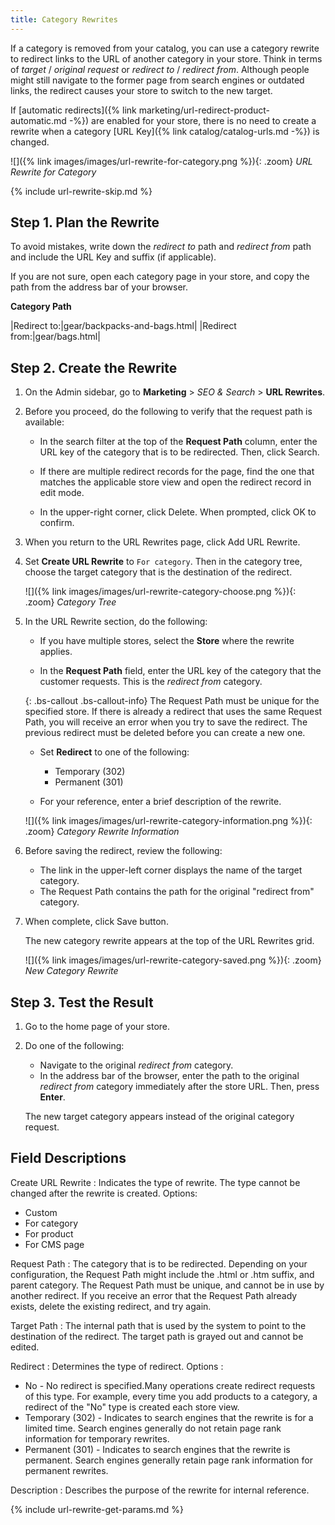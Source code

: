 ```yaml
---
title: Category Rewrites
---
```


If a category is removed from your catalog, you can use a category rewrite to redirect links to the URL of another category in your store. Think in terms of _target_ / _original request_  or _redirect to_ / _redirect from_. Although people might still navigate to the former page from search engines or outdated links, the redirect causes your store to switch to the new target.

If [automatic redirects]({% link marketing/url-redirect-product-automatic.md -%}) are enabled for your store, there is no need to create a rewrite when a category [URL Key]({% link catalog/catalog-urls.md -%}) is changed.

![]({% link images/images/url-rewrite-for-category.png %}){: .zoom}
_URL Rewrite for Category_

{% include url-rewrite-skip.md %}

## Step 1. Plan the Rewrite

To avoid mistakes, write down the _redirect to_ path and _redirect from_ path and include the URL Key and suffix (if applicable).

If you are not sure, open each category page in your store, and copy the path from the address bar of your browser.

**Category Path**

|Redirect to:|gear/backpacks-and-bags.html|
|Redirect from:|gear/bags.html|

## Step 2. Create the Rewrite

1. On the Admin sidebar, go to **Marketing** > _SEO & Search_ > **URL Rewrites**.

1. Before you proceed, do the following to verify that the request path is available:

    - In the search filter at the top of the **Request Path** column, enter the URL key of the category that is to be redirected. Then, click <span class="btn">Search</span>.

    - If there are multiple redirect records for the page, find the one that matches the applicable store view and open the redirect record in edit mode.

    - In the upper-right corner, click <span class="btn">Delete</span>. When prompted, click <span class="btn">OK</span> to confirm.

1. When you return to the URL Rewrites page, click <span class="btn">Add URL Rewrite</span>.

1. Set **Create URL Rewrite** to `For category`. Then in the category tree, choose the target category that is the destination of the redirect.

    ![]({% link images/images/url-rewrite-category-choose.png %}){: .zoom}
    _Category Tree_

1. In the URL Rewrite section, do the following:

    - If you have multiple stores, select the **Store** where the rewrite applies.

    - In the **Request Path** field, enter the URL key of the category that the customer requests. This is the _redirect from_ category.

    {: .bs-callout .bs-callout-info}
    The Request Path must be unique for the specified store. If there is already a redirect that uses the same Request Path, you will receive an error when you try to save the redirect. The previous redirect must be deleted before you can create a new one.

    - Set **Redirect** to one of the following:

        - Temporary (302)
        - Permanent (301)

    - For your reference, enter a brief description of the rewrite.

    ![]({% link images/images/url-rewrite-category-information.png %}){: .zoom}
    _Category Rewrite Information_

1. Before saving the redirect, review the following:

    - The link in the upper-left corner displays the name of the target category.
    - The Request Path contains the path for the original "redirect from" category.

1. When complete, click <span class="btn">Save</span> button.

    The new category rewrite appears at the top of the URL Rewrites grid.

    ![]({% link images/images/url-rewrite-category-saved.png %}){: .zoom}
    _New Category Rewrite_

## Step 3. Test the Result

1. Go to the home page of your store.

1. Do one of the following:

   - Navigate to the original _redirect from_ category.
   - In the address bar of the browser, enter the path to the original _redirect from_ category immediately after the store URL. Then, press **Enter**.

    The new target category appears instead of the original category request.

## Field Descriptions

Create URL Rewrite
: Indicates the type of rewrite. The type cannot be changed after the rewrite is created. Options:
   * Custom
   * For category
   * For product
   * For CMS page

Request Path
: The category that is to be redirected. Depending on your configuration, the Request Path might include the .html or .htm suffix, and parent category. The Request Path must be unique, and cannot be in use by another redirect. If you receive an error that the Request Path already exists, delete the existing redirect, and try again.

Target Path
: The internal  path that is used by the system to point to the destination of the redirect. The target path is grayed out and cannot be edited.

Redirect
: Determines the type of redirect. Options :
  * No - No redirect is specified.Many operations create redirect requests of this type. For example, every time you add products to a category, a redirect of the "No" type is created each store view. 
  * Temporary (302) - Indicates to search engines that the rewrite is for a limited time. Search engines generally do not retain page rank information for temporary rewrites.
  * Permanent (301) - Indicates to search engines that the rewrite is permanent. Search engines generally retain page rank information for permanent rewrites.

Description
: Describes the purpose of the rewrite for internal reference.

{% include url-rewrite-get-params.md %}
